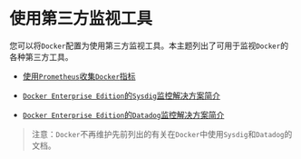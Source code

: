 # 使用第三方监视工具

您可以将`Docker`配置为使用第三方监视工具。本主题列出了可用于监视`Docker`的各种第三方工具。

- [使用`Prometheus`收集`Docker`指标](https://docs.docker.com/config/thirdparty/prometheus/)

- [`Docker Enterprise Edition`的`Sysdig`监控解决方案简介](https://success.docker.com/article/sysdig-monitoring/)

- [`Docker Enterprise Edition`的`Datadog`监控解决方案简介](https://success.docker.com/article/datadog-monitoring)

> 注意：`Docker`不再维护先前列出的有关在`Docker`中使用`Sysdig`和`Datadog`的文档。